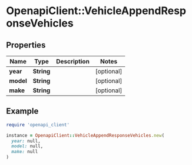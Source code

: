 # OpenapiClient::VehicleAppendResponseVehicles

## Properties

| Name | Type | Description | Notes |
| ---- | ---- | ----------- | ----- |
| **year** | **String** |  | [optional] |
| **model** | **String** |  | [optional] |
| **make** | **String** |  | [optional] |

## Example

```ruby
require 'openapi_client'

instance = OpenapiClient::VehicleAppendResponseVehicles.new(
  year: null,
  model: null,
  make: null
)
```

